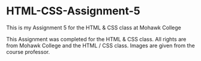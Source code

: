 # HTML-CSS-Assignment-5
This is my Assignment 5 for the HTML &amp; CSS class at Mohawk College

This Assignment was completed for the HTML & CSS class. All rights are from Mohawk College and the HTML / CSS class. Images are given from the course professor.
